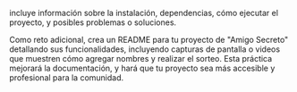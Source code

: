  incluye información sobre la instalación, dependencias, cómo ejecutar el proyecto, y posibles problemas o soluciones.

Como reto adicional, crea un README para tu proyecto de "Amigo Secreto" detallando sus funcionalidades, 
incluyendo capturas de pantalla o videos que muestren cómo agregar nombres y realizar el sorteo. 
Esta práctica mejorará la documentación, y hará que tu proyecto sea más accesible y profesional para la comunidad.
